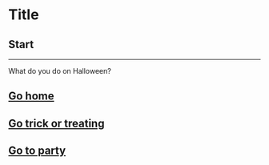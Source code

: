 # Title
## Start 
---
What do you do on Halloween?
## [Go home](Gohome.md)
## [Go trick or treating](Gotrickortreating.md)
## [Go to party](Gotoparty.md)